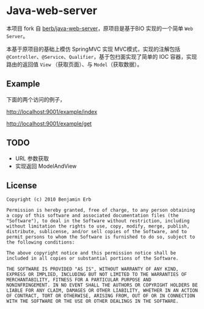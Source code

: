 # Java-web-server

本项目 fork 自 [berb/java-web-server](https://github.com/berb/java-web-server)，原项目是基于BIO 实现的一个简单 `Web Server`。

本基于原项目的基础上模仿 SpringMVC 实现 MVC模式，实现的注解包括 `@Controller`、`@Service`、`Qualifier`，基于包扫面实现了简单的 IOC 容器，实现路由的返回值 `View` （获取页面）、与 `Model`（获取数据）。

## Example

下面的两个访问的例子，

[http://localhost:9001/example/index](http://localhost:9001/example/index)

[http://localhost:9001/example/get](http://localhost:9001/example/get)

## TODO

- URL 参数获取
- 实现返回 ModelAndView

## License


	Copyright (c) 2010 Benjamin Erb

	Permission is hereby granted, free of charge, to any person obtaining
	a copy of this software and associated documentation files (the
	"Software"), to deal in the Software without restriction, including
	without limitation the rights to use, copy, modify, merge, publish,
	distribute, sublicense, and/or sell copies of the Software, and to
	permit persons to whom the Software is furnished to do so, subject to
	the following conditions:

	The above copyright notice and this permission notice shall be
	included in all copies or substantial portions of the Software.

	THE SOFTWARE IS PROVIDED "AS IS", WITHOUT WARRANTY OF ANY KIND,
	EXPRESS OR IMPLIED, INCLUDING BUT NOT LIMITED TO THE WARRANTIES OF
	MERCHANTABILITY, FITNESS FOR A PARTICULAR PURPOSE AND
	NONINFRINGEMENT. IN NO EVENT SHALL THE AUTHORS OR COPYRIGHT HOLDERS BE
	LIABLE FOR ANY CLAIM, DAMAGES OR OTHER LIABILITY, WHETHER IN AN ACTION
	OF CONTRACT, TORT OR OTHERWISE, ARISING FROM, OUT OF OR IN CONNECTION
	WITH THE SOFTWARE OR THE USE OR OTHER DEALINGS IN THE SOFTWARE.